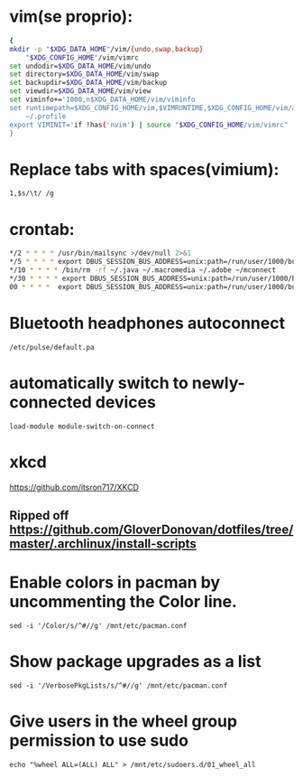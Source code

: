 # vim(se proprio):
``` sh
{
mkdir -p "$XDG_DATA_HOME"/vim/{undo,swap,backup}
	"$XDG_CONFIG_HOME"/vim/vimrc
set undodir=$XDG_DATA_HOME/vim/undo
set directory=$XDG_DATA_HOME/vim/swap
set backupdir=$XDG_DATA_HOME/vim/backup
set viewdir=$XDG_DATA_HOME/vim/view
set viminfo+='1000,n$XDG_DATA_HOME/vim/viminfo
set runtimepath=$XDG_CONFIG_HOME/vim,$VIMRUNTIME,$XDG_CONFIG_HOME/vim/after
	~/.profile
export VIMINIT='if !has('nvim') | source "$XDG_CONFIG_HOME/vim/vimrc" | endif'
}
```

# Replace tabs with spaces(vimium):
``` vim
1,$s/\t/ /g
```

# crontab:
``` sh
*/2 * * * * /usr/bin/mailsync >/dev/null 2>&1
*/5 * * * * export DBUS_SESSION_BUS_ADDRESS=unix:path=/run/user/1000/bus; export DISPLAY=:0; . ~/.profile; ~/.local/bin/cron/cronbat
*/10 * * * * /bin/rm -rf ~/.java ~/.macromedia ~/.adobe ~/mconnect
*/30 * * * * export DBUS_SESSION_BUS_ADDRESS=unix:path=/run/user/1000/bus; export DISPLAY=:0; . ~/.profile; ~/.local/bin/cron/feedup
00 * * * *  export DBUS_SESSION_BUS_ADDRESS=unix:path=/run/user/1000/bus; export DISPLAY=:0; . ~/.profile; ~/.local/bin/cron/chekup
```

# Bluetooth headphones autoconnect
`/etc/pulse/default.pa`
# automatically switch to newly-connected devices
`load-module module-switch-on-connect`

# xkcd
https://github.com/itsron717/XKCD

## Ripped off https://github.com/GloverDonovan/dotfiles/tree/master/.archlinux/install-scripts
# Enable colors in pacman by uncommenting the Color line.
`sed -i '/Color/s/^#//g' /mnt/etc/pacman.conf`
# Show package upgrades as a list
`sed -i '/VerbosePkgLists/s/^#//g' /mnt/etc/pacman.conf`
# Give users in the wheel group permission to use sudo
`echo "%wheel ALL=(ALL) ALL" > /mnt/etc/sudoers.d/01_wheel_all`
